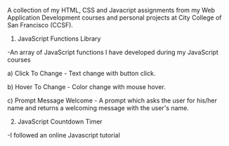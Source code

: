 A collection of my HTML, CSS and Javacript assignments from my Web Application Development courses and personal projects at City College of San Francisco (CCSF). 

1) JavaScript Functions Library

-An array of JavaScript functions I have developed during my JavaScript courses

a) Click To Change - Text change with button click. 

b) Hover To Change - Color change with mouse hover.

c) Prompt Message Welcome - A prompt which asks the user for his/her name and returns a welcoming message with the user's name. 


2) JavaScript Countdown Timer 

-I followed an online Javascript tutorial 

